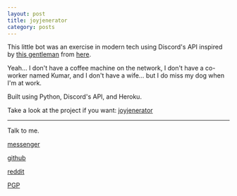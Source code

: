 ```yaml
---
layout: post
title: joyjenerator
category: posts
---
```


This little bot was an exercise in modern tech using Discord's API inspired by [this gentleman](https://bash.im/quote/436725) from [here](https://github.com/NARKOZ/hacker-scripts).

Yeah... I don't have a coffee machine on the network, I don't have a co-worker named Kumar, and I don't have a wife... but I do miss my dog when I'm at work.

Built using Python, Discord's API, and Heroku.

Take a look at the project if you want:
[joyjenerator][joyjenerator]

---

Talk to me.

[messenger][facebook]

[github][dqd]

[reddit][reddit]

<a href="http://www.dqdang.github.io/derek-dang.asc">PGP</a>

[facebook]: https://www.m.me/dqdang1
[dqd]: http://github.com/dqdang
[reddit]: https://www.reddit.com/user/outsidefarmland/
[joyjenerator]: https://github.com/dqdang/joyjenerator
